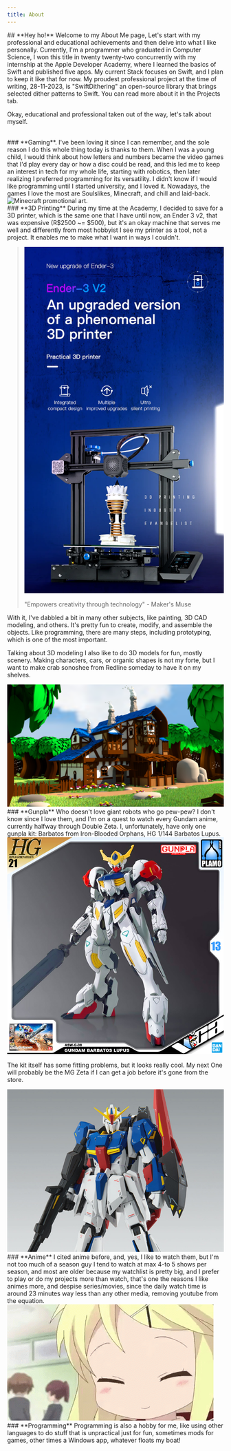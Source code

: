 ```yaml
---
title: About
---
```

<style>
	h3{
		color: #FF7A00;
	}

	strong{
		color: #FF7A00;
	}


	@media screen and (max-width: 800px){
		.w-25{
			width: 75% !important;
		}

		.w-50{
			width: 100% !important;
		}

		.w-75{
			width: 100% !important;
		}
	}

</style>


<div class="container justify-content-center mt-5 w-75 text-sm text-start fs-5 lh-base" markdown = "1">
## **Hey ho!** 
Welcome to my About Me page,  
Let's start with my professional and educational achievements and then delve into what I like personally. Currently, I'm a programmer who graduated in Computer Science, I won this title in twenty twenty-two concurrently with my internship at the Apple Developer Academy, where I learned the basics of Swift and published five apps. My current Stack focuses on Swift, and I plan to keep it like that for now. My proudest professional project at the time of writing, 28-11-2023, is "SwiftDithering" an open-source library that brings selected dither patterns to Swift. You can read more about it in the Projects tab.

Okay, educational and professional taken out of the way, let's talk about myself.

<br>
### **Gaming**.  
I've been loving it since I can remember, and the sole reason I do this whole thing today is thanks to them.
 When I was a young child, I would think about how letters and numbers became the video games that I'd play every day or how a disc could be read, and this led me to keep an interest in tech for my whole life, starting with robotics, then later realizing I preferred programming for its versatility.
I didn't know if I  would like programming until I started university, and I loved it. Nowadays, the games I love the most are Soulslikes, Minecraft, and chill and laid-back.  

<img  class= "img-fluid w-50 d-block mx-auto py-2" alt="Minecraft promotional art." title= "Minecraft promotional art." src="assets/images/Minecraft.avif" />

  
<br>
### **3D Printing**
During my time at the Academy, I decided to save for a 3D printer, which is the same one that I have until now, an Ender 3 v2, that was expensive (R$2500 ~= $500), but it's an okay machine that serves me well and differently from most hobbyist I see my printer as a tool, not a project. It enables me to make what I want in ways I couldn't.  


<blockquote class= "px-5 py-4 fs-6 text text-center orange-font-color fw-bolder" markdowm="1">
	<img  class= "img-fluid w-25 d-block mx-auto py-2" alt="Ender 3 v2 promo photo." title= "Ender 3 v2 promo photo." src="assets/images/Ender3V2.webp" />	

 "Empowers creativity through technology" - Maker's Muse 
</blockquote>  


With it, I've dabbled a bit in many other subjects, like painting, 3D CAD modeling, and others. It's pretty fun to create, modify, and assemble the objects. Like programming, there are many steps, including prototyping, which is one of the most important.

Talking about 3D modeling
I also like to do 3D models for fun, mostly scenery. Making characters, cars, or organic shapes is not my forte, but I want to make crab sonoshee from Redline someday to have it on my shelves.

<img  class= "img-fluid w-50 d-block mx-auto py-2" alt="White fantasy house with blue roof inside a lush forest." title= "White fantasy house with blue roof inside a lush forest." src="assets/images/FantasyHouse.png" />

<br>
### **Gunpla**
Who doesn't love giant robots who go pew-pew? I don't know since I love them, and I'm on a quest to watch every Gundam anime, currently halfway through Double Zeta.
I, unfortunately, have only one gunpla kit: Barbatos from Iron-Blooded Orphans, HG 1/144 Barbatos Lupus.

<img  class= "img-fluid w-25 d-block mx-auto py-2" alt="Bandai promotional flyer for Barbatos Gundam kit." title= "Bandai promotional flyer for Barbatos Gundam kit." src="assets/images/Barbatos.jpg" />  

The kit itself has some fitting problems, but it looks really cool. My next One will probably be the MG Zeta if I can get a job before it's gone from the store.  

<img  class= "img-fluid w-25 d-block mx-auto py-2" alt="Bandai promotional flyer for Zeta Gundam kit." title= "Bandai promotional close up flyer for Zeta Gundam kit." src="assets/images/zeta.jpg" />  
<br>
### **Anime**
I cited anime before, and, yes, I like to watch them, but I'm not too much of a season guy I tend to watch at max 4-to 5 shows per season, and most are older because my watchlist is pretty big, and I prefer to play or do my projects more than watch, that's one the reasons I like animes more, and despise series/movies, since the daily watch time is around 23 minutes way less than any other media, removing youtube from the equation.  

<img  class= "img-fluid w-25 d-block mx-auto py-2" alt="The meme Ayaya, an girl saing ayaya, as a gif" title= "The meme Ayaya, an girl saing ayaya, as a gif" src="assets/images/Ayaya.gif" />

<br>
### **Programming**
Programming is also a hobby for me, like using other languages to do stuff that is unpractical just for fun, sometimes mods for games, other times a Windows app, whatever floats my boat!  

<br>

</div>





